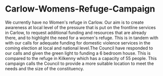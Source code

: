 # Carlow-Womens-Refuge-Campaign
We currently have no Women's refuge in Carlow. Our aim is to create awareness at local level of the pressure that is put on the frontline services in Carlow, to request additional funding and resources that are already there, and to highlight the need for a women's refuge. This is in tandem with with our calls for adequate funding for domestic violence services in the coming election at local and national level.The Council have responded to our calls and given the green light to funding a 6 bedroom house. This is compared to the refuge in Kilkenny which has a capacity of 55 people.  This campaign calls the Council to provide a more suitable location to meet the needs and the size of the constituency.  
